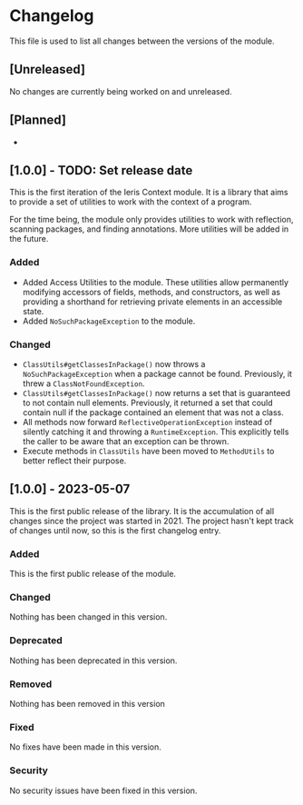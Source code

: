 # Changelog

This file is used to list all changes between the versions of the module.

## [Unreleased]
No changes are currently being worked on and unreleased.

## [Planned]
- 

## [1.0.0] - TODO: Set release date
This is the first iteration of the Ieris Context module. It is a library that
aims to provide a set of utilities to work with the context of a program.

For the time being, the module only provides utilities to work with reflection,
scanning packages, and finding annotations. More utilities will be added in the
future.


### Added

- Added Access Utilities to the module. These utilities allow permanently
  modifying accessors of fields, methods, and constructors, as well as providing
  a shorthand for retrieving private elements in an accessible state.
- Added `NoSuchPackageException` to the module.

### Changed

- `ClassUtils#getClassesInPackage()` now throws a `NoSuchPackageException` when
  a package cannot be found. Previously, it threw a `ClassNotFoundException`.
- `ClassUtils#getClassesInPackage()` now returns a set that is guaranteed to not
  contain null elements. Previously, it returned a set that could contain null if
  the package contained an element that was not a class.
- All methods now forward `ReflectiveOperationException` instead of silently
  catching it and throwing a `RuntimeException`. This explicitly tells the
  caller to be aware that an exception can be thrown.
- Execute methods in `ClassUtils` have been moved to `MethodUtils` to better
  reflect their purpose.

## [1.0.0] - 2023-05-07
This is the first public release of the library. It is the accumulation of all
changes since the project was started in 2021. The project hasn't kept track of
changes until now, so this is the first changelog entry.

### Added
This is the first public release of the module.

### Changed
Nothing has been changed in this version.

### Deprecated
Nothing has been deprecated in this version.

### Removed
Nothing has been removed in this version

### Fixed
No fixes have been made in this version.

### Security
No security issues have been fixed in this version.